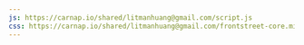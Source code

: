 ```yaml
---
js: https://carnap.io/shared/litmanhuang@gmail.com/script.js
css: https://carnap.io/shared/litmanhuang@gmail.com/frontstreet-core.min.css
---
```


<!-- //This is the .md file to be uploaded in Carnap. Carnap server doesn't allow CORS. The application will be rendered in Carnap -->
